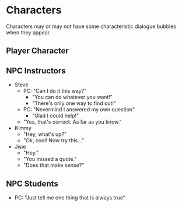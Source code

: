 # Characters

Characters may or may not have some characteristic dialogue bubbles when they appear.

## Player Character

## NPC Instructors

* Steve
  * PC: "Can I do it this way?"
    * "You can do whatever you want!"
    * "There's only one way to find out!"
  * PC: "Nevermind I answered my own question"
    * "Glad I could help!"
  * "Yes, that's correct. As far as you know."
* Kimmy
  * "Hey, what's up?"
  * "Ok, cool! Now try this..."
* Jisie
  * "Hey."
  * "You missed a quote."
  * "Does that make sense?"

## NPC Students
  
* PC: "Just tell me one thing that is always true"